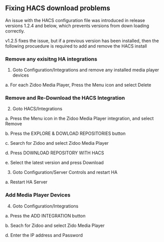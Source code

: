 ## Fixing HACS download problems

An issue with the HACS configuration file was introduced in release versions 1.2.4 and below, which prevents versions from down loading correctly.

v1.2.5 fixes the issue, but if a previous version has been installed, then the following procuedure is required to add and remove the HACS install

### Remove any exisitng HA integrations

1. Goto Configuration/Integrations and remove any installed media player devices

a. For each Zidoo Media Player, Press the Menu icon and select Delete

### Remove and Re-Download the HACS Integration

2. Goto HACS/Integrations

a. Press the Menu icon in the Zidoo Media Player integration, and select Remove

b. Press the EXPLORE & DOWLOAD REPOSITORIES button

c. Search for Zidoo and select Zidoo Media Player

d. Press DOWNLOAD REPOSITORY WITH HACS

e.  Select the latest version and press Download

3. Goto Configuration/Server Controls and restart HA

a. Restart HA Server

### Add Media Player Devices

4.  Goto Configuration/Integrations

a.  Press the ADD INTEGRATION button

b.  Seach for Zidoo and select Zido Media Player

d.  Enter the IP address and Password



